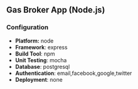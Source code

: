 ## Gas Broker App (Node.js)


### Configuration
- **Platform:** node
- **Framework**: express
- **Build Tool**: npm
- **Unit Testing**: mocha
- **Database**: postgresql
- **Authentication**: email,facebook,google,twitter
- **Deployment**: none

